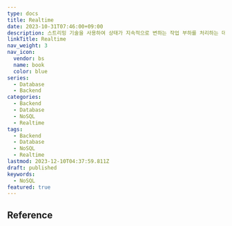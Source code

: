 ```yaml
---
type: docs
title: Realtime
date: 2023-10-31T07:46:00+09:00
description: 스트리밍 기술을 사용하여 상태가 지속적으로 변하는 작업 부하를 처리하는 데이터베이스 시스템
linkTitle: Realtime
nav_weight: 3
nav_icon:
  vendor: bs
  name: book
  color: blue
series:
  - Database
  - Backend
categories:
  - Backend
  - Database
  - NoSQL
  - Realtime
tags:
  - Backend
  - Database
  - NoSQL
  - Realtime
lastmod: 2023-12-10T04:37:59.811Z
draft: published
keywords:
  - NoSQL
featured: true
---
```


## Reference

